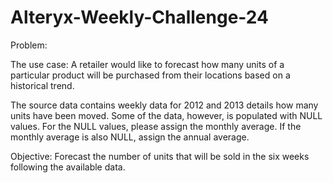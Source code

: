 # Alteryx-Weekly-Challenge-24

Problem:

The use case:  A retailer would like to forecast how many units of a particular product will be purchased from their locations based on a historical trend.

The source data contains weekly data for 2012 and 2013 details how many units have been moved. Some of the data, however, is populated with NULL values. For the NULL values, please assign the monthly average. If the monthly average is also NULL, assign the annual average. 

Objective:  Forecast the number of units that will be sold in the six weeks following the available data.
